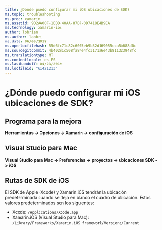 ```yaml
---
title: ¿Dónde puedo configurar mi iOS ubicaciones de SDK?
ms.topic: troubleshooting
ms.prod: xamarin
ms.assetid: 9D2AA00F-1EBD-40AA-87BF-0D7418E4B9EA
ms.technology: xamarin-ios
author: lobrien
ms.author: laobri
ms.date: 06/05/2018
ms.openlocfilehash: 55d6fc71c82c6005eb9b32d169055cca5b688d0c
ms.sourcegitcommit: 4b402d1c508fa84e4fc3171a6e43b811323948fc
ms.translationtype: MT
ms.contentlocale: es-ES
ms.lasthandoff: 04/23/2019
ms.locfileid: "61421213"
---
```

# <a name="where-can-i-set-my-ios-sdk-locations"></a>¿Dónde puedo configurar mi iOS ubicaciones de SDK?

## <a name="visual-studio"></a>Programa para la mejora

**Herramientas -> Opciones -> Xamarin -> configuración de iOS**

## <a name="visual-studio-for-mac"></a>Visual Studio para Mac

**Visual Studio para Mac -> Preferencias -> proyectos -> ubicaciones SDK -> iOS**

## <a name="default-ios-sdk-paths"></a>Rutas de SDK de iOS

El SDK de Apple (Xcode) y Xamarin.iOS tendrán la ubicación predeterminada cuando se deja en blanco el cuadro de ubicación. Estos valores predeterminados son los siguientes:

- Xcode: `/Applications/Xcode.app`
- Xamarin.iOS (Visual Studio para Mac): `/Library/Frameworks/Xamarin.iOS.framework/Versions/Current`

